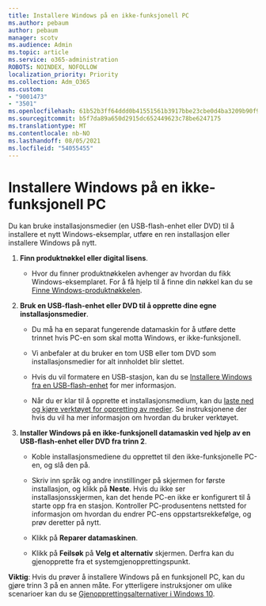 ```yaml
---
title: Installere Windows på en ikke-funksjonell PC
ms.author: pebaum
author: pebaum
manager: scotv
ms.audience: Admin
ms.topic: article
ms.service: o365-administration
ROBOTS: NOINDEX, NOFOLLOW
localization_priority: Priority
ms.collection: Adm_O365
ms.custom:
- "9001473"
- "3501"
ms.openlocfilehash: 61b52b3ff64ddd0b41551561b3917bbe23cbe0d4ba3209b90f9079bef2c18225
ms.sourcegitcommit: b5f7da89a650d2915dc652449623c78be6247175
ms.translationtype: MT
ms.contentlocale: nb-NO
ms.lasthandoff: 08/05/2021
ms.locfileid: "54055455"
---
```

# <a name="install-windows-on-a-nonfunctional-pc"></a>Installere Windows på en ikke-funksjonell PC

Du kan bruke installasjonsmedier (en USB-flash-enhet eller DVD) til å installere et nytt Windows-eksemplar, utføre en ren installasjon eller installere Windows på nytt.

1. **Finn produktnøkkel eller digital lisens**.

    - Hvor du finner produktnøkkelen avhenger av hvordan du fikk Windows-eksemplaret. For å få hjelp til å finne din nøkkel kan du se [Finne Windows-produktnøkkelen](https://support.microsoft.com/help/10749/windows-10-find-product-key). 

2. **Bruk en USB-flash-enhet eller DVD til å opprette dine egne installasjonsmedier**.

    - Du må ha en separat fungerende datamaskin for å utføre dette trinnet hvis PC-en som skal motta Windows, er ikke-funksjonell.

    - Vi anbefaler at du bruker en tom USB eller tom DVD som installasjonsmedier for alt innholdet blir slettet.

    - Hvis du vil formatere en USB-stasjon, kan du se [Installere Windows fra en USB-flash-enhet](https://docs.microsoft.com/windows-hardware/manufacture/desktop/install-windows-from-a-usb-flash-drive) for mer informasjon.

    - Når du er klar til å opprette et installasjonsmedium, kan du [laste ned og kjøre verktøyet for oppretting av medier](https://www.microsoft.com/software-download/windows10). Se instruksjonene der hvis du vil ha mer informasjon om hvordan du bruker verktøyet.

3. **Installer Windows på en ikke-funksjonell datamaskin ved hjelp av en USB-flash-enhet eller DVD fra trinn 2**.

    - Koble installasjonsmediene du opprettet til den ikke-funksjonelle PC-en, og slå den på.

    - Skriv inn språk og andre innstillinger på skjermen for første installasjon, og klikk på **Neste**. Hvis du ikke ser installasjonsskjermen, kan det hende PC-en ikke er konfigurert til å starte opp fra en stasjon. Kontroller PC-produsentens nettsted for informasjon om hvordan du endrer PC-ens oppstartsrekkefølge, og prøv deretter på nytt.

    - Klikk på **Reparer datamaskinen**.

    - Klikk på **Feilsøk** på **Velg et alternativ** skjermen. Derfra kan du gjenopprette fra et systemgjenopprettingspunkt.

**Viktig**: Hvis du prøver å installere Windows på en funksjonell PC, kan du gjøre trinn 3 på en annen måte. For ytterligere instruksjoner om ulike scenarioer kan du se [Gjenopprettingsalternativer i Windows 10](https://support.microsoft.com/help/12415/windows-10-recovery-options).
